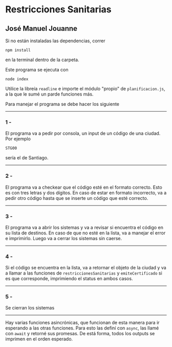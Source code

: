 # Restricciones Sanitarias
## José Manuel Jouanne

Si no están instaladas las dependencias, correr
````
npm install
````
en la terminal dentro de la carpeta.

Este programa se ejecuta con 
```
node index
````
Utilice la libreía `readline` e importe el módulo "propio" de `planificacion.js`, a la que le sumé un parde funciones más.

Para manejar el programa se debe hacer los siguiente
___
### 1 - 
El programa va a pedir por consola, un input de un código de una ciudad. Por ejemplo
```
STG00
````
sería el de Santiago.
___
### 2 -
El programa va a checkear que el código esté en el formato correcto. Esto es con tres letras y dos dígitos. En caso de estar en formato incorrecto, va a pedir otro código hasta que se inserte un código que esté correcto.

___
### 3 -
El programa va a abrir los sistemas y va a revisar si encuentra el código en su lista de destinos. En caso de que no esté en la lista, va a manejar el error e imprimirlo. Luego va a cerrar los sistemas sin caerse.

___
### 4 -
Si el código se encuentra en la lista, va a retornar el objeto de la ciudad y va a llamar a las funciones de `restriccionesSanitarias` y `emiteCertificado` si es que corresponde, imprimiendo el status en ambos casos.
___
### 5 -
Se cierran los sistemas
___
Hay varias funciones asincrónicas, que funcionan de esta manera para ir esperando a las otras funciones. Para esto las definí con `async`, las llamé con `await` y retorné sus promesas. De está forma, todos los outputs se imprimen en el orden esperado.


